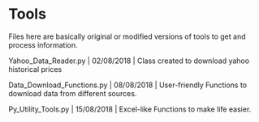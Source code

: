 # Tools
Files here are basically original or modified versions of tools to get and process information.

Yahoo_Data_Reader.py        | 02/08/2018 | Class created to download yahoo historical prices

Data_Download_Functions.py  | 08/08/2018 | User-friendly Functions to download data from different sources.

Py_Utility_Tools.py  | 15/08/2018 | Excel-like Functions to make life easier.

